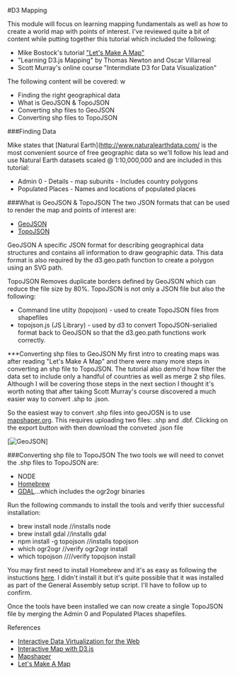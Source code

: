 #D3 Mapping

This module will focus on learning mapping fundamentals as well as how to create a world map with points of interest. I've reviewed quite a bit of content while putting together this tutorial which included the following:
* Mike Bostock's tutorial ["Let's Make A Map"](http://bost.ocks.org/mike/map/) 
* "Learning D3.js Mapping" by Thomas Newton and Oscar Villarreal 
* Scott Murray's online course "Intermdiate D3 for Data Visualization" 

The following content will be covered: w
* Finding the right geographical data
* What is GeoJSON & TopoJSON
* Converting shp files to GeoJSON
* Converting shp files to TopoJSON

###Finding Data

Mike states that [Natural Earth](http://www.naturalearthdata.com/ is the most convenient source of free geographic data so we'll follow his lead and use Natural Earth datasets scaled @ 1:10,000,000 and are included in this tutorial:
* Admin 0 - Details - map subunits - Includes country polygons
* Populated Places - Names and locations of populated places

###What is GeoJSON & TopoJSON
The two JSON formats that can be used to render the map and points of interest are:
* [GeoJSON](http://geojson.org)
* [TopoJSON](https://github.com/mbostock/topojson)

GeoJSON
A specific JSON format for describing geographical data structures and contains all information to draw geographic data.  This data format is also required by the d3.geo.path function to create a polygon using an SVG path.

TopoJSON
Removes duplicate borders defined by GeoJSON which can reduce the file size by 80%.  TopoJSON is not only a JSON file but also the following:
* Command line utilty (topojson) - used to create TopoJSON files from shapefiles
* topojson.js (JS Library) - used by d3 to convert TopoJSON-serialied format back to GeoJSON so that the d3.geo.path functions work correctly. 

***Converting shp files to GeoJSON
My first intro to creating maps was after reading "Let's Make A Map" and there were many more steps in converting an shp file to TopoJSON.  The tutorial also demo'd how filter the data set to include only a handful of countries as well as merge 2 shp files. Although I will be covering those steps in the next section I thought it's worth noting that after taking Scott Murray's course discovered a much easier way to convert .shp to .json.  

So the easiest way to convert .shp files into geoJOSN is to use [mapshaper.org](http://mapshaper.org/).  This requires uploading two files:  .shp and .dbf.  Clicking on the export button with then download the conveted .json file 

[![GeoJSON](https://github.com/jkeohan/D3-Tutorials/tree/master/Mapping/raw/master/Images/geojson.png)]

###Converting shp file to TopoJSON
The two tools we will need to convet the .shp files to TopoJSON are:
* NODE
* [Homebrew](http://brew.sh/) 
* [GDAL](http://www.gdal.org/)...which includes the ogr2ogr binaries

Run the following commands to install the tools and verify thier successful installation:
* brew install node //installs node
* brew install gdal //installs gdal
* npm install -g topojson //installs topojson
* which ogr2ogr //verify ogr2ogr install
* which topojson  ////verify topojson install

You may first need to install Homebrew and it's as easy as following the instuctions [here](http://thechangelog.com/install-node-js-with-homebrew-on-os-x/).  I didn't install it but it's quite possible that it was installed as part of the General Assembly setup script.  I'll have to follow up to confirm. 

Once the tools have been installed we can now create a single TopoJSON file by merging the Admin 0 and Populated Places shapefiles.  



References
* [Interactive Data Virtualization for the Web](http://chimera.labs.oreilly.com/books/1230000000345/ch12.html)
* [Interactive Map with D3.js](http://www.tnoda.com/blog/2013-12-07)
* [Mapshaper](http://mapshaper.org/)
* [Let's Make A Map](http://bost.ocks.org/mike/map/)
